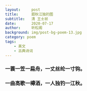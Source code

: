 ```yaml
---
layout:     post
title:      题秋江独钓图
subtitle:   清 王士祯
date:       2020-07-17
author:     听松阁
background: img/post-bg-poem-13.jpg
category: poem
tags:
    - 美文
    - 古典诗词
---
```


### 一蓑一笠一扁舟，一丈丝纶一寸钩。
### 一曲高歌一樽酒，一人独钓一江秋。
